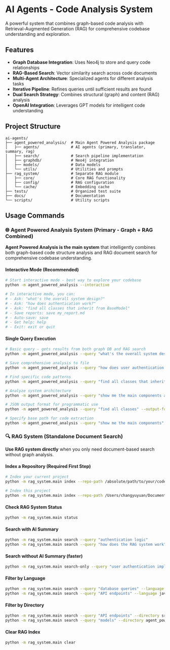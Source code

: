 # AI Agents - Code Analysis System

A powerful system that combines graph-based code analysis with Retrieval-Augmented Generation (RAG) for comprehensive codebase understanding and exploration.

## Features

- **Graph Database Integration**: Uses Neo4j to store and query code relationships
- **RAG-Based Search**: Vector similarity search across code documents  
- **Multi-Agent Architecture**: Specialized agents for different analysis tasks
- **Iterative Pipeline**: Refines queries until sufficient results are found
- **Dual Search Strategy**: Combines structural (graph) and content (RAG) analysis
- **OpenAI Integration**: Leverages GPT models for intelligent code understanding

## Project Structure

```
ai-agents/
├── agent_powered_analysis/  # Main Agent Powered Analysis package
│   ├── agents/              # AI agents (primary, translator, summary, rag)
│   ├── search/              # Search pipeline implementation
│   ├── graphdb/             # Neo4j integration
│   ├── models/              # Data models
│   └── utils/               # Utilities and prompts
├── rag_system/              # Separate RAG module
│   ├── core/                # Core RAG functionality
│   ├── config/              # RAG configuration
│   └── cache/               # Embedding cache
├── tests/                   # Organized test suite
├── docs/                    # Documentation
└── scripts/                 # Utility scripts
```


## Usage Commands

### 🌐 Agent Powered Analysis System (Primary - Graph + RAG Combined)

**Agent Powered Analysis is the main system** that intelligently combines both graph-based code structure analysis and RAG document search for comprehensive codebase understanding.


#### Interactive Mode (Recommended)
```bash
# Start interactive mode - best way to explore your codebase
python -m agent_powered_analysis --interactive

# In interactive mode, you can:
# - Ask: "what's the overall system design?"
# - Ask: "how does authentication work?"
# - Ask: "find all classes that inherit from BaseModel"
# - Save reports: save my_report.md
# - Auto-save: save
# - Get help: help
# - Exit: exit or quit
```

#### Single Query Execution
```bash
# Basic query - gets results from both graph DB and RAG search
python -m agent_powered_analysis --query "what's the overall system design?"

# Save comprehensive analysis to file
python -m agent_powered_analysis --query "how does user authentication work" --save-results auth_analysis.md

# Find specific code patterns
python -m agent_powered_analysis --query "find all classes that inherit from BaseModel"

# Analyze system architecture
python -m agent_powered_analysis --query "show me the main components and their relationships"

# JSON output format for programmatic use
python -m agent_powered_analysis --query "find all classes" --output-format json

# Specify base path for code extraction
python -m agent_powered_analysis --query "show me the main components" --base-path /path/to/your/code
```


### 🔍 RAG System (Standalone Document Search)

**Use RAG system directly** when you only need document-based search without graph analysis.

#### Index a Repository (Required First Step)
```bash
# Index your current project
python -m rag_system.main index --repo-path /absolute/path/to/your/code

# Index this project
python -m rag_system.main index --repo-path /Users/changyuyuan/Documents/Side_projects/ai-agents
```

#### Check RAG System Status
```bash
python -m rag_system.main status
```

#### Search with AI Summary
```bash
python -m rag_system.main search --query "authentication logic"
python -m rag_system.main search --query "how does the RAG system work"
```

#### Search without AI Summary (faster)
```bash
python -m rag_system.main search-only --query "user authentication implementation"
```

#### Filter by Language
```bash
python -m rag_system.main search --query "database queries" --language python
python -m rag_system.main search --query "API endpoints" --language javascript
```

#### Filter by Directory
```bash
python -m rag_system.main search --query "API endpoints" --directory src/api
python -m rag_system.main search --query "models" --directory agent_powered_analysis/models
```

#### Clear RAG Index
```bash
python -m rag_system.main clear
```



